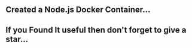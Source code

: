 Created a Node.js Docker Container...
----------------------------------------------------------
If you Found It useful then don't forget to give a star...
-------------------------------------------------------
